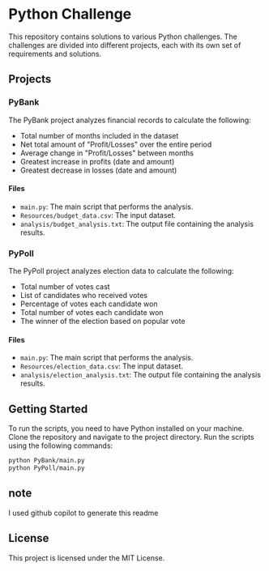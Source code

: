 # Python Challenge

This repository contains solutions to various Python challenges. The challenges are divided into different projects, each with its own set of requirements and solutions.

## Projects

### PyBank

The PyBank project analyzes financial records to calculate the following:

- Total number of months included in the dataset
- Net total amount of "Profit/Losses" over the entire period
- Average change in "Profit/Losses" between months
- Greatest increase in profits (date and amount)
- Greatest decrease in losses (date and amount)

#### Files

- `main.py`: The main script that performs the analysis.
- `Resources/budget_data.csv`: The input dataset.
- `analysis/budget_analysis.txt`: The output file containing the analysis results.

### PyPoll

The PyPoll project analyzes election data to calculate the following:

- Total number of votes cast
- List of candidates who received votes
- Percentage of votes each candidate won
- Total number of votes each candidate won
- The winner of the election based on popular vote

#### Files

- `main.py`: The main script that performs the analysis.
- `Resources/election_data.csv`: The input dataset.
- `analysis/election_analysis.txt`: The output file containing the analysis results.

## Getting Started

To run the scripts, you need to have Python installed on your machine. Clone the repository and navigate to the project directory. Run the scripts using the following commands:

```bash
python PyBank/main.py
python PyPoll/main.py
```

## note

I used github copilot to generate this readme

## License

This project is licensed under the MIT License.
